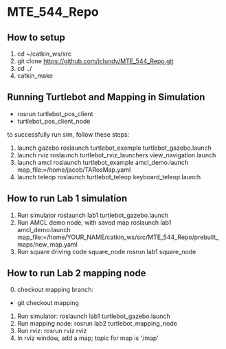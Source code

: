 # MTE_544_Repo
## How to setup
1. cd ~/catkin_ws/src
2. git clone https://github.com/jclundy/MTE_544_Repo.git
3. cd ../ 
4. catkin_make

## Running Turtlebot and Mapping in Simulation
- rosrun turtlebot_pos_client 
- turtlebot_pos_client_node

to successfully run sim, follow these steps:
1) launch gazebo     	roslaunch turtlebot_example turtlebot_gazebo.launch
2) launch rviz       	roslaunch turtlebot_rviz_launchers view_navigation.launch
3) launch amcl		roslaunch turtlebot_example amcl_demo.launch map_file:=/home/jacob/TARosMap.yaml
4) launch teleop	roslaunch turtlebot_teleop keyboard_teleop.launch

## How to run Lab 1 simulation
1. Run simulator
roslaunch lab1 turtlebot_gazebo.launch
2. Run AMCL demo node, with saved map
roslaunch lab1 amcl_demo.launch map_file:=/home/YOUR_NAME/catkin_ws/src/MTE_544_Repo/prebuilt_maps/new_map.yaml
3. Run square driving code square_node
rosrun lab1 square_node

## How to run Lab 2 mapping node
0. checkout mapping branch:
- git checkout mapping
1. Run simulator:
roslaunch lab1 turtlebot_gazebo.launch
2. Run mapping node:
rosrun lab2 turtlebot_mapping_node
3. Run rviz:
rosrun rviz rviz
4. In rviz window, add a map; topic for map is '/map'
